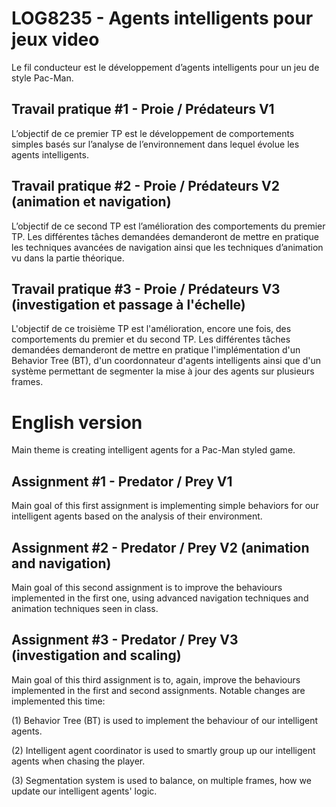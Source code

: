 # LOG8235 - Agents intelligents pour jeux video
Le fil conducteur est le développement d’agents intelligents pour un jeu de style Pac-Man.

## Travail pratique #1 - Proie / Prédateurs V1
L’objectif de ce premier TP est le développement de comportements simples basés sur l’analyse de l’environnement dans lequel évolue les agents intelligents.

## Travail pratique #2 - Proie / Prédateurs V2 (animation et navigation)
L’objectif de ce second TP est l’amélioration des comportements du premier TP. Les différentes tâches demandées demanderont de mettre en pratique les techniques avancées de navigation ainsi que les techniques d’animation vu dans la partie théorique.

## Travail pratique #3 - Proie / Prédateurs V3 (investigation et passage à l'échelle)
L'objectif de ce troisième TP est l'amélioration, encore une fois, des comportements du premier et du second TP. Les différentes tâches demandées demanderont de mettre en pratique l'implémentation d'un Behavior Tree (BT), d'un coordonnateur d'agents intelligents ainsi que d'un système permettant de segmenter la mise à jour des agents sur plusieurs frames.

# English version
Main theme is creating intelligent agents for a Pac-Man styled game.

## Assignment #1 - Predator / Prey V1
Main goal of this first assignment is implementing simple behaviors for our intelligent agents based on the analysis of their environment.

## Assignment #2 - Predator / Prey V2 (animation and navigation)
Main goal of this second assignment is to improve the behaviours implemented in the first one, using advanced navigation techniques and animation techniques seen in class.

## Assignment #3 - Predator / Prey V3 (investigation and scaling)
Main goal of this third assignment is to, again, improve the behaviours implemented in the first and second assignments. Notable changes are implemented this time: 

(1) Behavior Tree (BT) is used to implement the behaviour of our intelligent agents.

(2) Intelligent agent coordinator is used to smartly group up our intelligent agents when chasing the player.

(3) Segmentation system is used to balance, on multiple frames, how we update our intelligent agents' logic.
